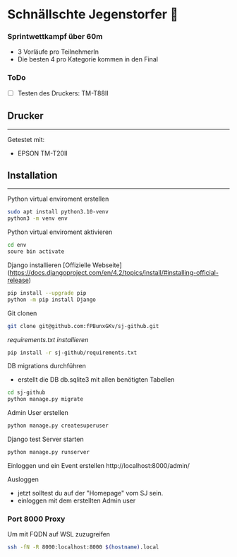 # Schnällschte Jegenstorfer :runner:

### Sprintwettkampf über 60m  
- 3 Vorläufe pro TeilnehmerIn  
- Die besten 4 pro Kategorie kommen in den Final  

### ToDo
- [ ] Testen des Druckers: TM-T88II

## Drucker
---
Getestet mit:  
 - EPSON TM-T20II

## Installation
---
Python virtual enviroment erstellen
```bash
sudo apt install python3.10-venv
python3 -m venv env
```

Python virtual enviroment aktivieren
```bash
cd env
soure bin activate
```

Django installieren [Offizielle Webseite] (https://docs.djangoproject.com/en/4.2/topics/install/#installing-official-release)
```bash
pip install --upgrade pip
python -m pip install Django
```

Git clonen
```bash
git clone git@github.com:fPBunxGKv/sj-github.git
```

*requirements.txt installieren*
```bash
pip install -r sj-github/requirements.txt
```

DB migrations durchführen
 - erstellt die DB db.sqlite3 mit allen benötigten Tabellen
```bash
cd sj-github
python manage.py migrate
```

Admin User erstellen
```bash
python manage.py createsuperuser
```

Django test Server starten
```bash
python manage.py runserver
```

Einloggen und ein Event erstellen
http://localhost:8000/admin/

Ausloggen
- jetzt solltest du auf der "Homepage" vom SJ sein.
- einloggen mit dem erstellten Admin user

### Port 8000 Proxy
Um mit FQDN auf WSL zuzugreifen
```bash
ssh -fN -R 8000:localhost:8000 $(hostname).local
```
